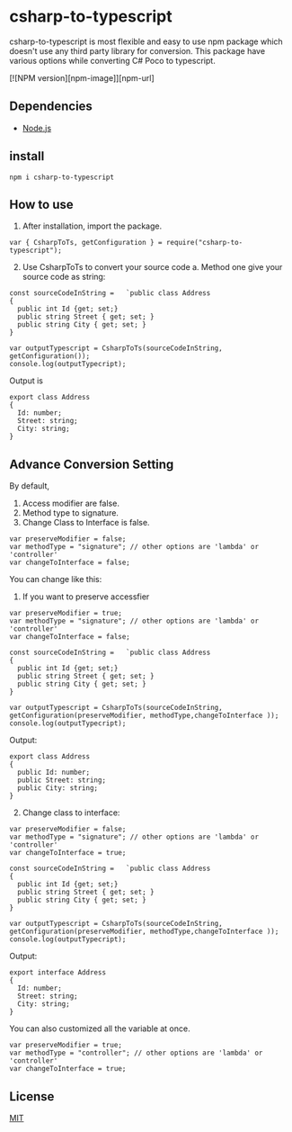 # csharp-to-typescript

csharp-to-typescript is most flexible and easy to use npm package which doesn't use any third party library for conversion. This package have various options while converting C# Poco to typescript.

[![NPM version][npm-image]][npm-url]

## Dependencies

- [Node.js](https://nodejs.org/en/download/)

## install

```
npm i csharp-to-typescript
```

## How to use

1. After installation, import the package.

```
var { CsharpToTs, getConfiguration } = require("csharp-to-typescript");
```

2. Use CsharpToTs to convert your source code
   a. Method one give your source code as string:

```
const sourceCodeInString =   `public class Address
{
  public int Id {get; set;}
  public string Street { get; set; }
  public string City { get; set; }
}

var outputTypescript = CsharpToTs(sourceCodeInString, getConfiguration());
console.log(outputTypecript);
```

Output is

```
export class Address
{
  Id: number;
  Street: string;
  City: string;
}

```

## Advance Conversion Setting

By default,

1. Access modifier are false.
2. Method type to signature.
3. Change Class to Interface is false.

```
var preserveModifier = false;
var methodType = "signature"; // other options are 'lambda' or 'controller'
var changeToInterface = false;
```

You can change like this:

1. If you want to preserve accessfier

```
var preserveModifier = true;
var methodType = "signature"; // other options are 'lambda' or 'controller'
var changeToInterface = false;

const sourceCodeInString =   `public class Address
{
  public int Id {get; set;}
  public string Street { get; set; }
  public string City { get; set; }
}

var outputTypescript = CsharpToTs(sourceCodeInString, getConfiguration(preserveModifier, methodType,changeToInterface ));
console.log(outputTypecript);

```

Output:

```
export class Address
{
  public Id: number;
  public Street: string;
  public City: string;
}
```

2. Change class to interface:

```
var preserveModifier = false;
var methodType = "signature"; // other options are 'lambda' or 'controller'
var changeToInterface = true;

const sourceCodeInString =   `public class Address
{
  public int Id {get; set;}
  public string Street { get; set; }
  public string City { get; set; }
}

var outputTypescript = CsharpToTs(sourceCodeInString, getConfiguration(preserveModifier, methodType,changeToInterface ));
console.log(outputTypecript);

```

Output:

```
export interface Address
{
  Id: number;
  Street: string;
  City: string;
}
```

You can also customized all the variable at once.

```
var preserveModifier = true;
var methodType = "controller"; // other options are 'lambda' or 'controller'
var changeToInterface = true;
```

## License

[MIT](LICENSE)
